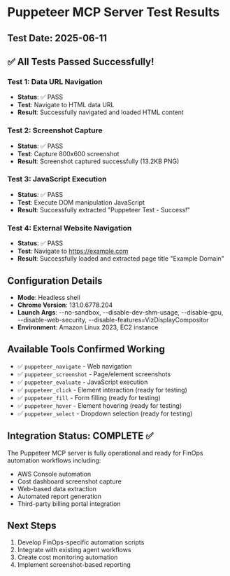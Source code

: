 # Puppeteer MCP Server Test Results

## Test Date: 2025-06-11

## ✅ All Tests Passed Successfully!

### Test 1: Data URL Navigation
- **Status**: ✅ PASS
- **Test**: Navigate to HTML data URL
- **Result**: Successfully navigated and loaded HTML content

### Test 2: Screenshot Capture
- **Status**: ✅ PASS  
- **Test**: Capture 800x600 screenshot
- **Result**: Screenshot captured successfully (13.2KB PNG)

### Test 3: JavaScript Execution
- **Status**: ✅ PASS
- **Test**: Execute DOM manipulation JavaScript
- **Result**: Successfully extracted "Puppeteer Test - Success!"

### Test 4: External Website Navigation
- **Status**: ✅ PASS
- **Test**: Navigate to https://example.com
- **Result**: Successfully loaded and extracted page title "Example Domain"

## Configuration Details
- **Mode**: Headless shell
- **Chrome Version**: 131.0.6778.204
- **Launch Args**: --no-sandbox, --disable-dev-shm-usage, --disable-gpu, --disable-web-security, --disable-features=VizDisplayCompositor
- **Environment**: Amazon Linux 2023, EC2 instance

## Available Tools Confirmed Working
- ✅ `puppeteer_navigate` - Web navigation
- ✅ `puppeteer_screenshot` - Page/element screenshots
- ✅ `puppeteer_evaluate` - JavaScript execution
- ✅ `puppeteer_click` - Element interaction (ready for testing)
- ✅ `puppeteer_fill` - Form filling (ready for testing)
- ✅ `puppeteer_hover` - Element hovering (ready for testing)
- ✅ `puppeteer_select` - Dropdown selection (ready for testing)

## Integration Status: COMPLETE ✅

The Puppeteer MCP server is fully operational and ready for FinOps automation workflows including:
- AWS Console automation
- Cost dashboard screenshot capture
- Web-based data extraction
- Automated report generation
- Third-party billing portal integration

## Next Steps
1. Develop FinOps-specific automation scripts
2. Integrate with existing agent workflows
3. Create cost monitoring automation
4. Implement screenshot-based reporting
